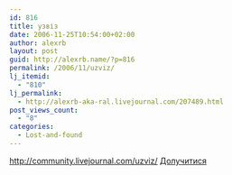 ```yaml
---
id: 816
title: узвіз
date: 2006-11-25T10:54:00+02:00
author: alexrb
layout: post
guid: http://alexrb.name/?p=816
permalink: /2006/11/uzviz/
lj_itemid:
  - "810"
lj_permalink:
  - http://alexrb-aka-ral.livejournal.com/207489.html
post_views_count:
  - "8"
categories:
  - Lost-and-found
---
```

http://community.livejournal.com/uzviz/ [Долучитися](http://www.livejournal.com/community/join.bml?comm=uzviz)
